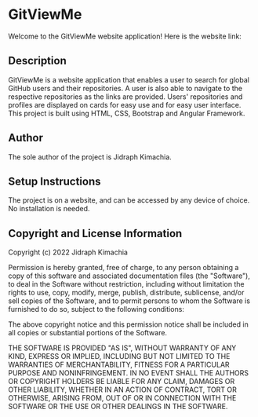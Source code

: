 # GitViewMe

Welcome to the GitViewMe website application!
Here is the website link:

## Description

GitViewMe is a website application that enables a user to search for global GitHub users and their repositories. A user is also able to navigate to the respective repositories as the links are provided. Users' repositories and profiles are displayed on cards for easy use and for easy user interface. This project is built using HTML, CSS, Bootstrap and Angular Framework.

## Author

The sole author of the project is Jidraph Kimachia.

## Setup Instructions

The project is on a website, and can be accessed by any device of choice. No installation is needed.

## Copyright and License Information

Copyright (c) 2022 Jidraph Kimachia

Permission is hereby granted, free of charge, to any person obtaining
a copy of this software and associated documentation files (the
"Software"), to deal in the Software without restriction, including
without limitation the rights to use, copy, modify, merge, publish,
distribute, sublicense, and/or sell copies of the Software, and to
permit persons to whom the Software is furnished to do so, subject to
the following conditions:

The above copyright notice and this permission notice shall be
included in all copies or substantial portions of the Software.

THE SOFTWARE IS PROVIDED "AS IS", WITHOUT WARRANTY OF ANY KIND,
EXPRESS OR IMPLIED, INCLUDING BUT NOT LIMITED TO THE WARRANTIES OF
MERCHANTABILITY, FITNESS FOR A PARTICULAR PURPOSE AND
NONINFRINGEMENT. IN NO EVENT SHALL THE AUTHORS OR COPYRIGHT HOLDERS BE
LIABLE FOR ANY CLAIM, DAMAGES OR OTHER LIABILITY, WHETHER IN AN ACTION
OF CONTRACT, TORT OR OTHERWISE, ARISING FROM, OUT OF OR IN CONNECTION
WITH THE SOFTWARE OR THE USE OR OTHER DEALINGS IN THE SOFTWARE.
